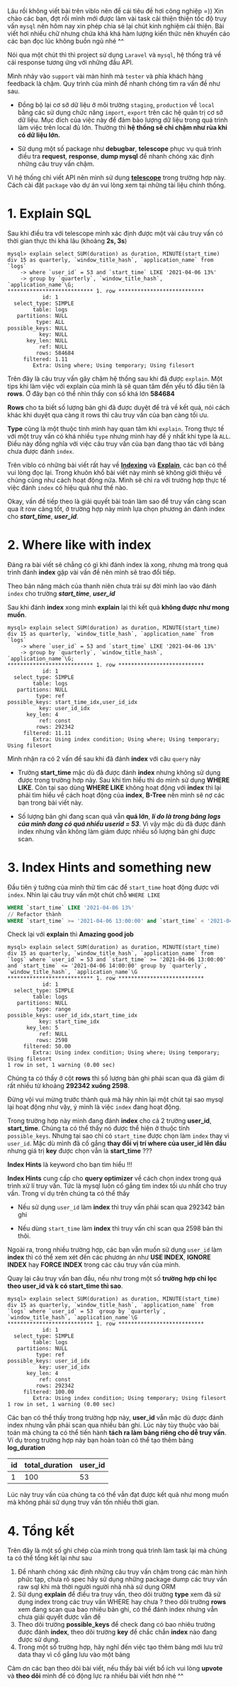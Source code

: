 Lâu rồi không viết bài trên viblo nên để cái tiêu đề hơi công nghiệp =)) Xin chào các bạn, đợt rồi mình mới được làm vài task cải thiện thiện tốc độ truy vấn `mysql` nên hôm nay xin phép chia sẻ lại chút kinh nghiệm cải thiện. Bài viết hơi nhiều chữ nhưng chứa khá khá hàm lượng kiến thức nên khuyến cáo các bạn đọc lúc không buồn ngủ nhé ^^

Nói qua một chút thì thì project sử dụng `Laravel` và `mysql`, hệ thống trả về cái response tương ứng với những đầu API.

Mình nhảy vào `support` vài màn hình mà `tester` và phía khách hàng feedback là chậm. Quy trình của mình để nhanh chóng tìm ra vấn đề như sau.

*  Đồng bộ lại cơ sở dữ liệu ở môi trường `staging`, `production` về `local` bằng các sử dụng chức năng `import`, `export` trên các hệ quản trị cơ sở dữ liệu. Mục đích của việc này để đảm bảo lượng dữ liệu trong quá trình làm việc trên local đủ lớn. Thường thì **hệ thống sẽ chỉ chậm như rùa khi có dữ liệu lớn.**

*  Sử dụng một số package như **debugbar**, **telescope** phục vụ quá trình điều tra **request**, **response**, **dump mysql** để nhanh chóng xác định những câu truy vấn chậm.

Vì hệ thống chỉ viết API nên mình sử dụng **[telescope](https://github.com/laravel/telescope)** trong trường hợp này. Cách cài đặt `package` vào dự án vui lòng xem tại những tài liệu chính thống.

# 1. Explain SQL
Sau khi điều tra với telescope mình xác định được một vài câu truy vấn có thời gian thực thi khá lâu (khoảng **2s, 3s**)

```mysql
mysql> explain select SUM(duration) as duration, MINUTE(start_time) div 15 as quarterly, `window_title_hash`, `application_name` from `logs`
    -> where `user_id` = 53 and `start_time` LIKE '2021-04-06 13%' 
    -> group by `quarterly`, `window_title_hash`, `application_name`\G;
*************************** 1. row ***************************
           id: 1
  select_type: SIMPLE
        table: logs
   partitions: NULL
         type: ALL
possible_keys: NULL
          key: NULL
      key_len: NULL
          ref: NULL
         rows: 584684
     filtered: 1.11
        Extra: Using where; Using temporary; Using filesort
```
Trên đây là câu truy vấn gây chậm hệ thống sau khi đã được `explain`. Một tips khi làm việc với explain của mình là sẽ quan tâm đến yếu tố đầu tiên là **rows**. Ở đây bạn có thể nhìn thấy con số khá lớn **584684**

**Rows** cho ta biết số lượng bản ghi đã được duyệt để trả về kết quả, nói cách khác khi duyệt qua càng ít rows thì câu truy vấn của bạn càng tối ưu.

**Type** cũng là một thuộc tính mình hay quan tâm khi `explain`. Trong thực tế với một truy vấn có khá nhiều `type` nhưng mình hay để ý nhất khi type là `ALL`. Điều này đồng nghĩa với việc câu truy vấn của bạn đang thao tác với bảng chưa được đánh `index`.

Trên viblo có những bài viết rất hay về **[Indexing](https://viblo.asia/p/mysql-indexing-PDOkqWxAGjx)** và **[Explain](https://viblo.asia/p/su-dung-explain-de-toi-uu-cau-lenh-mysql-BYjv44gmvxpV)**, các bạn có thể vui lòng đọc lại. Trong khuôn khổ bài viết này mình sẽ không giới thiệu về chúng cũng như cách hoạt động nữa. Mình sẽ chỉ ra với trường hợp thực tế việc đánh `index` có hiệu quả như thế nào.

Okay, vấn đề tiếp theo là giải quyết bài toán làm sao để truy vấn càng scan qua ít row càng tốt, ở trường hợp này mình lựa chọn phương án đánh index cho ***start_time***, ***user_id***.

# 2. Where like with index
Đáng ra bài viết sẽ chẳng có gì khi đánh index là xong, nhưng mà trong quá trình đánh **index** gặp vài vấn đề nên mình sẽ trao đổi tiếp.

Theo bản năng mách của thanh niên chưa trải sự đời mình lao vào đánh `index` cho trường ***start_time***, ***user_id***

Sau khi đánh **index** xong mình **explain** lại thì kết quả **không được như mong muốn**.
```mysql
mysql> explain select SUM(duration) as duration, MINUTE(start_time) div 15 as quarterly, `window_title_hash`, `application_name` from `logs`
    -> where `user_id` = 53 and `start_time` LIKE '2021-04-06 13%' 
    -> group by `quarterly`, `window_title_hash`, `application_name`\G;
*************************** 1. row ***************************
           id: 1
  select_type: SIMPLE
        table: logs
   partitions: NULL
         type: ref
possible_keys: start_time_idx,user_id_idx
          key: user_id_idx
      key_len: 4
          ref: const
         rows: 292342
     filtered: 11.11
        Extra: Using index condition; Using where; Using temporary; Using filesort

```
Mình nhận ra có 2 vấn đề sau khi đã đánh **index** với câu `query` này 

* Trường **start_time** mặc dù đã được đánh **index** nhưng không sử dụng được trong trường hơp này. Sau khi tìm hiểu thì do mình sử dụng **WHERE LIKE**. Còn tại sao dùng **WHERE LIKE** không hoạt động với **index** thì lại phải tìm hiểu về cách hoạt động của **index**, **B-Tree** nên mình sẽ nợ các bạn trong bài viết này.

* Số lượng bản ghi đang scan quá vẫn **quá lớn**, ***lí do là trong bảng logs của mình đang có quá nhiều userid = 53***. Vì vậy mặc dù đã được đánh index nhưng vẫn không làm giảm được nhiều số lượng bản ghi được scan.

# 3.  Index Hints and something new
Đầu tiên ý tưởng của mình thử tìm các để `start_time` hoạt động được với `index`. Nhìn lại câu truy vấn một chút chỗ `WHERE LIKE`
```sql
WHERE `start_time` LIKE '2021-04-06 13%'
// Refactor thành
WHERE `start_time` >= '2021-04-06 13:00:00' and `start_time` < '2021-04-06 14:00:00'
```

Check lại với **explain**  thì **Amazing good job**

```mysql
mysql> explain select SUM(duration) as duration, MINUTE(start_time) div 15 as quarterly, `window_title_hash`, `application_name` from `logs` where `user_id` = 53 and `start_time` >= '2021-04-06 13:00:00' and `start_time` <= '2021-04-06 14:00:00' group by `quarterly`, `window_title_hash`, `application_name`\G
*************************** 1. row ***************************
           id: 1
  select_type: SIMPLE
        table: logs
   partitions: NULL
         type: range
possible_keys: user_id_idx,start_time_idx
          key: start_time_idx
      key_len: 5
          ref: NULL
         rows: 2598
     filtered: 50.00
        Extra: Using index condition; Using where; Using temporary; Using filesort
1 row in set, 1 warning (0.00 sec)

```
Chúng ta có thấy ở cột **rows** thì số lượng bản ghi phải scan qua đã giảm đi rất nhiều từ khoảng **292342 xuống 2598**.

Đừng vội vui mừng trước thành quả mà hãy nhìn lại một chút tại sao mysql lại hoạt động như vậy, ý mình là việc `index` đang hoạt động.


Trong trường hợp này mình đang đánh **index** cho cả 2 trường **user_id**, **start_time**. Chúng ta có thể thấy nó được thể hiện ở thuộc tính `possible_keys`. Nhưng tại sao chỉ có `start_time` được chọn làm `index` thay vì `user_id`. Mặc dù mình đã cố gắng **thay đổi vị trí where của user_id lên đầu** nhưng giá trị **key** được chọn vẫn là **start_time**  ???


**Index Hints** là keyword cho bạn tìm hiểu !!!

**Index Hints** cung cấp cho **query optimizer**  về cách chọn index trong quá trình xử lí truy vấn. Tức là mysql luôn cố gắng tìm index tối ưu nhất cho truy vấn. Trong ví dụ trên chúng ta có thể thấy 
* Nếu sử dụng `user_id` làm **index** thì truy vấn phải scan qua 292342 bản ghi

* Nếu dùng `start_time` làm **index** thì truy vấn chỉ scan qua 2598 bản thi thôi.

Ngoài ra, trong nhiều trường hợp, các bạn vẫn muốn sử dụng `user_id` làm **index** thì có thể xem xét đến các phương án như **USE INDEX**, **IGNORE INDEX** hay **FORCE INDEX** trong các câu truy vấn của mình.


Quay lại câu truy vấn ban đầu, nếu như trong một số **trường hợp chỉ lọc theo user_id và k có start_time thì sao**.
```mysql
mysql> explain select SUM(duration) as duration, MINUTE(start_time) div 15 as quarterly, `window_title_hash`, `application_name` from `logs` where `user_id` = 53  group by `quarterly`, `window_title_hash`, `application_name`\G 
*************************** 1. row ***************************
           id: 1
  select_type: SIMPLE
        table: logs
   partitions: NULL
         type: ref
possible_keys: user_id_idx
          key: user_id_idx
      key_len: 4
          ref: const
         rows: 292342
     filtered: 100.00
        Extra: Using index condition; Using temporary; Using filesort
1 row in set, 1 warning (0.00 sec)
```
Các bạn có thể thấy trong trường hợp này, **user_id** vẫn mặc dù được đánh index nhưng vẫn phải scan qua nhiều bản ghi. Lúc này tùy thuộc vào bài toán mà chúng ta có thể tiến hành **tách ra làm bảng riêng cho dễ truy vấn**. Ví dụ trong trường hợp này bạn hoàn toàn có thể tạo thêm bảng **log_duration** 


| id | total_duration |  user_id |
| -------- | -------- | -------- |
| 1     | 100     | 53     |

Lúc này truy vấn của chúng ta có thể vẫn đạt được kết quả như mong muốn mà không phải sử dụng truy vấn tốn nhiều thời gian.


# 4. Tổng kết

Trên đây là một số ghi chép của mình trong quá trình làm task lại mà chúng ta có thể tổng kết lại như sau 
1. Để nhanh chóng xác định những câu truy vấn chậm trong các màn hình phức tạp, chưa rõ spec hãy sử dụng những package dump các truy vấn raw sql khi mà thời người người nhà nhà sử dụng ORM
2. Sử dụng **explain** để điều tra truy vấn, theo dõi trường **type** xem đã sử dụng index trong các truy vấn WHERE hay chưa ? theo dõi trường **rows** xem đang scan qua bao nhiêu bản ghi, có thể đánh index nhưng vẫn chưa giải quyết được vẫn đề
3. Theo dõi trường **possible_keys** để check đang có bao nhiêu trường được đánh **index**, theo dõi trường **key** để chắc chắn **index** nào đang được sử dụng. 
4. Trong một số trường hợp, hãy nghĩ đến việc tạo thêm bảng mới lưu trữ data thay vì cố gắng lưu vào một bảng 


Cảm ơn các bạn theo dõi bài viết, nếu thấy bài viết bổ ích vui lòng **upvote** và **theo dõi** mình để có động lực ra nhiều bài viết hơn nhé ^^